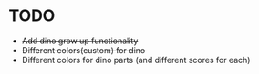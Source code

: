 # TODO
 - ~~Add dino grow up functionality~~
 - ~~Different colors(custom) for dino~~
 - Different colors for dino parts (and different scores for each)
